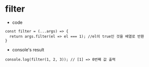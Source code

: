 # filter
* code
```
const filter = (...args) => {
  return args.filter(el => el === 1); //el이 true인 것을 배열로 반환
}
```

* console's result
```
console.log(filter(1, 2, 3)); // [1] => 0번째 값 출력
```